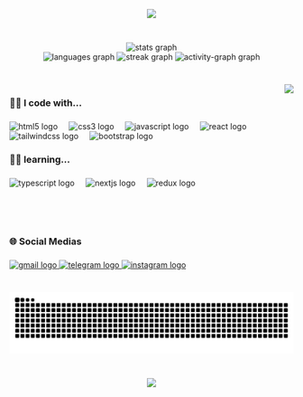 <p align="center">
  <a href="https://github.com/DenverCoder1/readme-typing-svg"><img src="https://readme-typing-svg.herokuapp.com?lines=Hey,+my+name's+Hosein+Parvaresh.;I'm+Front-end+Developer+from+Bushehr.;I+love+coding+and+learning.;&center=true&width=500&height=50"></a>
</p>


###

<br clear="both">
<div align="center">
  <img src="https://github-readme-stats.vercel.app/api?username=HoseinParvaresh&hide_title=false&hide_rank=false&show_icons=true&include_all_commits=true&count_private=true&disable_animations=false&theme=dracula&locale=en&hide_border=true&order=1" height="150" alt="stats graph"  />
  <br clear="both">
  <img src="https://github-readme-stats.vercel.app/api/top-langs?username=HoseinParvaresh&locale=en&hide_title=false&layout=compact&card_width=320&langs_count=5&theme=dracula&hide_border=true&order=2" height="150" alt="languages graph"  />
  <img src="https://streak-stats.demolab.com?user=HoseinParvaresh&locale=en&mode=weekly&theme=dracula&hide_border=true&border_radius=5&order=3" height="150" alt="streak graph"  />
  <img src="https://github-readme-activity-graph.vercel.app/graph?username=HoseinParvaresh&radius=16&theme=react&area=true&order=5&hide_border=true" height="300" alt="activity-graph graph"  />
</div>

###
<br clear="both">

<img align="right" height="245" src="https://i.pinimg.com/originals/06/60/ef/0660efe82fa3da42ed56eef013171835.gif"  />

###

<h3 align="left">👨‍💻 I code with...</h3>

###

<div align="left">
  <img src="https://cdn.jsdelivr.net/gh/devicons/devicon/icons/html5/html5-original.svg" height="40" alt="html5 logo"  />
  <img width="12" />
  <img src="https://cdn.jsdelivr.net/gh/devicons/devicon/icons/css3/css3-original.svg" height="40" alt="css3 logo"  />
  <img width="12" />
  <img src="https://cdn.jsdelivr.net/gh/devicons/devicon/icons/javascript/javascript-original.svg" height="40" alt="javascript logo"  />
  <img width="12" />
  <img src="https://cdn.jsdelivr.net/gh/devicons/devicon/icons/react/react-original.svg" height="40" alt="react logo"  />
  <img width="12" />
  <img src="https://cdn.simpleicons.org/tailwindcss/06B6D4" height="40" alt="tailwindcss logo"  />
  <img width="12" />
  <img src="https://cdn.jsdelivr.net/gh/devicons/devicon/icons/bootstrap/bootstrap-original.svg" height="40" alt="bootstrap logo"  />
</div>

###

<h3 align="left">🕵️‍♂️ learning...</h3>

###

<div align="left">
  <img src="https://cdn.jsdelivr.net/gh/devicons/devicon/icons/typescript/typescript-original.svg" height="40" alt="typescript logo"  />
  <img width="12" />
  <img src="https://cdn.jsdelivr.net/gh/devicons/devicon/icons/nextjs/nextjs-original.svg" height="40" alt="nextjs logo"  />
  <img width="12" />
  <img src="https://skillicons.dev/icons?i=redux" height="40" alt="redux logo"  />
</div>

###
<br clear="both">
<h3 align="left">🌐 Social Medias</h3>

###

<div align="left">
  <a href="parvaresh.dev@gmail.com" target="_blank">
    <img src="https://img.shields.io/static/v1?message=gmail&logo=gmail&label=%20&color=D14836&logoColor=white&labelColor=&style=for-the-badge" height="40" alt="gmail logo"  />
  </a>
  <a href="https://telegram.me/hosein2681/" target="_blank">
    <img src="https://img.shields.io/static/v1?message=Telegram&logo=telegram&label=&color=2CA5E0&logoColor=white&labelColor=&style=for-the-badge" height="40" alt="telegram logo"  />
  </a>
  <a href="https://www.instagram.com/_hoseinparvaresh/" target="_blank">
    <img src="https://img.shields.io/static/v1?message=Instagram&logo=instagram&label=&color=E4405F&logoColor=white&labelColor=&style=for-the-badge" height="40" alt="instagram logo"  />
  </a>
</div>

###

<br clear="both">

<img src="https://raw.githubusercontent.com/HoseinParvaresh/HoseinParvaresh/output/snake.svg" alt="Snake animation" />

###

<br clear="both">

<div align="center">
  <img src="https://profile-counter.glitch.me/HoseinParvaresh/count.svg?"  />
</div>

###
